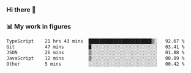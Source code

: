 ### Hi there 👋

### 📊 My work in figures

<!--START_SECTION:waka-->

```txt
TypeScript    21 hrs 43 mins  ███████████████████████▒░   92.67 %
Git           47 mins         █░░░░░░░░░░░░░░░░░░░░░░░░   03.41 %
JSON          26 mins         ▒░░░░░░░░░░░░░░░░░░░░░░░░   01.88 %
JavaScript    12 mins         ▒░░░░░░░░░░░░░░░░░░░░░░░░   00.89 %
Other         5 mins          ░░░░░░░░░░░░░░░░░░░░░░░░░   00.42 %
```

<!--END_SECTION:waka-->
